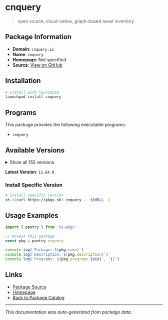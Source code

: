# cnquery

> open source, cloud-native, graph-based asset inventory

## Package Information

- **Domain**: `cnquery.io`
- **Name**: `cnquery`
- **Homepage**: Not specified
- **Source**: [View on GitHub](https://github.com/pkgxdev/pantry/tree/main/projects/cnquery.io/package.yml)

## Installation

```bash
# Install with launchpad
launchpad install cnquery
```

## Programs

This package provides the following executable programs:

- `cnquery`

## Available Versions

<details>
<summary>Show all 155 versions</summary>

- `11.64.0`, `11.63.1`, `11.63.0`, `11.62.1`, `11.62.0`
- `11.61.0`, `11.60.0`, `11.59.0`, `11.58.0`, `11.57.2`
- `11.57.1`, `11.57.0`, `11.56.0`, `11.55.0`, `11.54.0`
- `11.53.2`, `11.53.1`, `11.53.0`, `11.52.0`, `11.51.2`
- `11.51.1`, `11.51.0`, `11.50.0`, `11.49.0`, `11.48.0`
- `11.47.1`, `11.47.0`, `11.46.2`, `11.46.1`, `11.46.0`
- `11.45.1`, `11.45.0`, `11.44.0`, `11.43.0`, `11.42.0`
- `11.41.0`, `11.40.0`, `11.39.0`, `11.38.0`, `11.37.1`
- `11.37.0`, `11.36.2`, `11.36.1`, `11.36.0`, `11.35.0`
- `11.34.0`, `11.33.1`, `11.33.0`, `11.32.0`, `11.31.1`
- `11.31.0`, `11.30.2`, `11.30.1`, `11.30.0`, `11.29.0`
- `11.28.1`, `11.28.0`, `11.27.0`, `11.26.0`, `11.25.0`
- `11.24.0`, `11.23.2`, `11.23.1`, `11.23.0`, `11.22.0`
- `11.21.1`, `11.21.0`, `11.20.1`, `11.20.0`, `11.19.1`
- `11.19.0`, `11.18.0`, `11.17.0`, `11.16.1`, `11.16.0`
- `11.15.1`, `11.15.0`, `11.14.1`, `11.14.0`, `11.13.2`
- `11.13.1`, `11.13.0`, `11.12.2`, `11.12.1`, `11.12.0`
- `11.11.0`, `11.10.0`, `11.9.1`, `11.9.0`, `11.8.0`
- `11.7.3`, `11.7.2`, `11.7.1`, `11.7.0`, `11.6.3`
- `11.6.2`, `11.6.1`, `11.6.0`, `11.5.0`, `11.4.3`
- `11.4.2`, `11.4.1`, `11.4.0`, `11.3.1`, `11.3.0`
- `11.2.0`, `11.1.1`, `11.1.0`, `11.0.2`, `11.0.1`
- `11.0.0`, `10.12.2`, `10.12.1`, `10.12.0`, `10.11.1`
- `10.11.0`, `10.10.0`, `10.9.3`, `10.9.2`, `10.9.1`
- `10.9.0`, `10.8.4`, `10.8.3`, `10.8.2`, `10.8.1`
- `10.8.0`, `10.7.3`, `10.7.2`, `10.7.1`, `10.7.0`
- `10.6.1`, `10.6.0`, `10.5.0`, `10.4.2`, `10.4.1`
- `10.4.0`, `10.3.4`, `10.3.3`, `10.3.2`, `10.3.1`
- `10.3.0`, `10.2.0`, `10.1.6`, `10.1.5`, `10.1.4`
- `10.1.3`, `10.1.2`, `10.1.1`, `10.1.0`, `10.0.3`
- `10.0.2`, `10.0.1`, `10.0.0`, `9.14.0`, `9.13.0`

</details>

**Latest Version**: `11.64.0`

### Install Specific Version

```bash
# Install specific version
sh <(curl https://pkgx.sh) cnquery -- $SHELL -i
```

## Usage Examples

```typescript
import { pantry } from 'ts-pkgx'

// Access this package
const pkg = pantry.cnquery

console.log(`Package: ${pkg.name}`)
console.log(`Description: ${pkg.description}`)
console.log(`Programs: ${pkg.programs.join(', ')}`)
```

## Links

- [Package Source](https://github.com/pkgxdev/pantry/tree/main/projects/cnquery.io/package.yml)
- [Homepage](#)
- [Back to Package Catalog](../../package-catalog.md)

---

*This documentation was auto-generated from package data.*
